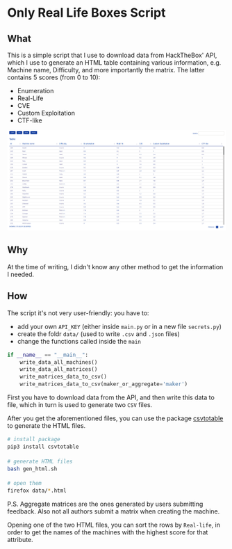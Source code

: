 # Only Real Life Boxes Script

## What

This is a simple script that I use to download data from HackTheBox' API, which I use to generate an HTML table containing various information, e.g. Machine name, Difficulty, and more importantly the matrix. The latter contains 5 scores (from 0 to 10):

- Enumeration
- Real-Life
- CVE
- Custom Exploitation
- CTF-like

![Example of the output](./images/example.png)

## Why

At the time of writing, I didn't know any other method to get the information I needed.

## How

The script it's not very user-friendly: you have to:

- add your own `API_KEY` (either inside `main.py` or in a new file `secrets.py`)
- create the foldr `data/` (used to write `.csv` and `.json` files)
- change the functions called inside the `main`

```py
if __name__ == "__main__":
    write_data_all_machines()
    write_data_all_matrices()
    write_matrices_data_to_csv()
    write_matrices_data_to_csv(maker_or_aggregate='maker')
```

First you have to download data from the API, and then write this data to file, which in turn is used to generate two `CSV` files.

After you get the aforementioned files, you can use the package [csvtotable](https://github.com/vividvilla/csvtotable) to generate the HTML files.

```bash
# install package
pip3 install csvtotable

# generate HTML files
bash gen_html.sh

# open them
firefox data/*.html
```

P.S. Aggregate matrices are the ones generated by users submitting feedback. Also not all authors submit a matrix when creating the machine.

Opening one of the two HTML files, you can sort the rows by `Real-life`, in order to get the names of the machines with the highest score for that attribute.

